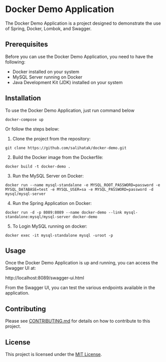 # Docker Demo Application

The Docker Demo Application is a project designed to demonstrate the use of Spring, Docker, Lombok, and Swagger.

## Prerequisites
Before you can use the Docker Demo Application, you need to have the following:

- Docker installed on your system
- MySQL Server running on Docker
- Java Development Kit (JDK) installed on your system

## Installation

To use the Docker Demo Application, just run command below
```
docker-compose up
```

Or follow the steps below:

1. Clone the project from the repository:

```
git clone https://github.com/salihatak/docker-demo.git
```
2. Build the Docker image from the Dockerfile:
```
docker build -t docker-demo .
```
3. Run the MySQL Server on Docker:
```
docker run --name mysql-standalone -e MYSQL_ROOT_PASSWORD=password -e MYSQL_DATABASE=test -e MYSQL_USER=sa -e MYSQL_PASSWORD=password -d mysql/mysql-server
```

4. Run the Spring Application on Docker:
```
docker run -d -p 8089:8089 --name docker-demo --link mysql-standalone:mysql/mysql-server docker-demo
```

5. To Login MySQL running on docker:
```
docker exec -it mysql-standalone mysql -uroot -p
```

## Usage
Once the Docker Demo Application is up and running, you can access the Swagger UI at:

http://localhost:8089/swagger-ui.html


From the Swagger UI, you can test the various endpoints available in the application.

## Contributing
Please see [CONTRIBUTING.md](CONTRIBUTING.md) for details on how to contribute to this project.

## License
This project is licensed under the [MIT License](LICENSE).
